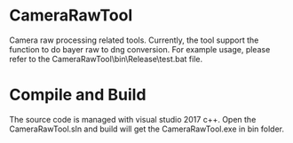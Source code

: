 # CameraRawTool
Camera raw processing related tools.
Currently, the tool support the function to do bayer raw to dng conversion. For example usage, please refer to the CameraRawTool\bin\Release\test.bat file.

# Compile and Build
The source code is managed with visual studio 2017 c++. Open the CameraRawTool.sln and build will get the CameraRawTool.exe in bin folder.